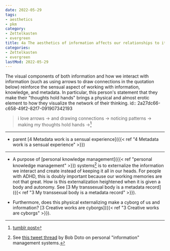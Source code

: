 ```yaml
---
date: 2022-05-29
tags:
- aesthetics
- pkm
category:
- Zettelkasten
- evergreen
title: 4a The aesthetics of information affects our relationships to it
categories:
- Zettelkasten
- evergreen
lastMod: 2022-05-29
---
```

The visual components of both information and how we interact with information (such as using arrows to draw connections in the quotation below) reinforce the sensual aspect of working with information, knowledge, and metadata.
In particular, this person's statement that they make their "thoughts hold hands" brings a physical and almost erotic element to how they visualize the network of their thinking.
id:: 2a27dc66-c658-49f2-82f7-091907342193
> i love arrows -> and drawing connections -> noticing patterns -> making my thoughts hold hands ->[^1]

[^1]: [tumblr post](https://oneweekmp3.tumblr.com/post/685517047288004608)

-----

- parent [4 Metadata work is a sensual experience]({{< ref "4 Metadata work is a sensual experience" >}})

-----

- A purpose of [personal knowledge management]({{< ref "personal knowledge management" >}}) systems[^2] is to externalize the information we interact and create instead of keeping it all in our heads. For people with ADHD, this is doubly important because our working memories are not that great. How is this externalization heightened when it is given a body and autonomy. See [3 My transsexual body is a metadata record]({{< ref "3 My transsexual body is a metadata record" >}}).

- Furthermore, does this physical externalizing make a cyborg of us and information? [3 Creative works are cyborgs]({{< ref "3 Creative works are cyborgs" >}}).

[^2]: See [this tweet thread](https://twitter.com/thehighpony/status/1530553147105718275?s=20&t=ybJecLC6rgXwySOhlg0i9g) by Bob Doto on personal "information" management systems.
